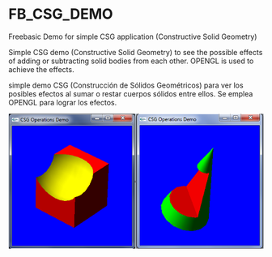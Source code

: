 # FB_CSG_DEMO
Freebasic Demo for simple CSG application (Constructive Solid Geometry)

Simple CSG demo (Constructive Solid Geometry) to see the possible effects of adding or subtracting solid bodies from each other. 
OPENGL is used to achieve the effects.

simple demo CSG (Construcción de Sólidos Geométricos) para ver los posibles efectos al sumar o restar cuerpos sólidos entre ellos. Se emplea OPENGL para lograr los efectos.

![Imagen ejemplo_csg_fb.png](https://github.com/jepalza/FB_CSG_DEMO/blob/main/ejemplo_csg_fb.png)
